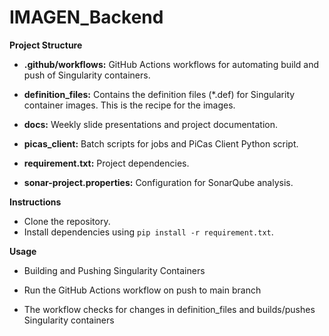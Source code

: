 # IMAGEN_Backend

**Project Structure**

- **.github/workflows:** GitHub Actions workflows for automating build and push of Singularity containers.

- **definition_files:** Contains the definition files (*.def) for Singularity container images. This is the recipe for the images.

- **docs:** Weekly slide presentations and project documentation.

- **picas_client:** Batch scripts for jobs and PiCas Client Python script.

- **requirement.txt:** Project dependencies.

- **sonar-project.properties:** Configuration for SonarQube analysis.
  
**Instructions**

- Clone the repository.
- Install dependencies using `pip install -r requirement.txt`.

**Usage**

- Building and Pushing Singularity Containers

- Run the GitHub Actions workflow on push to main branch

- The workflow checks for changes in definition_files and builds/pushes Singularity containers
